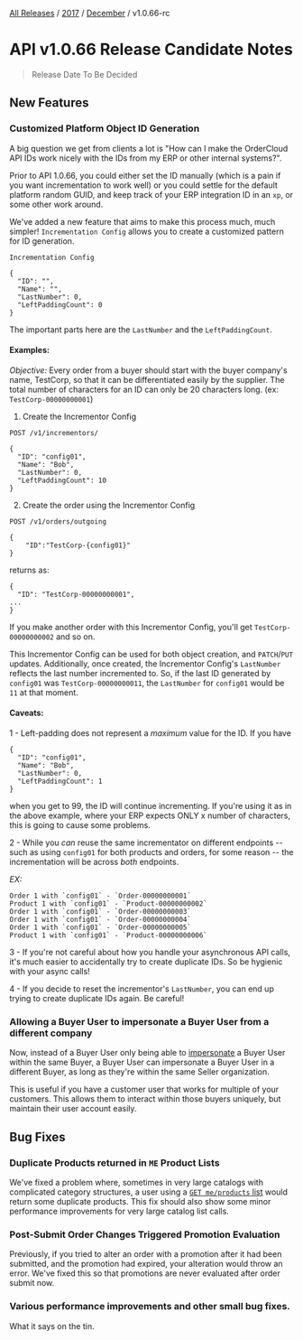 [All Releases](../../README.md) / [2017](../README.md) / [December](README.md) / v1.0.66-rc
# API v1.0.66 Release Candidate Notes

> Release Date To Be Decided

## New Features

### Customized Platform Object ID Generation

A big question we get from clients a lot is "How can I make the OrderCloud API IDs work nicely with the IDs from my ERP or other internal systems?". 

Prior to API 1.0.66, you could either set the ID manually (which is a pain if you want incrementation to work well) or you could settle for the default platform random GUID, and keep track of your ERP integration ID in an `xp`, or some other work around.

We've added a new feature that aims to make this process much, much simpler! `Incrementation Config` allows you to create a customized pattern for ID generation. 

`Incrementation Config`

    {
      "ID": "",
      "Name": "",
      "LastNumber": 0,
      "LeftPaddingCount": 0
    }

The important parts here are the `LastNumber` and the `LeftPaddingCount`. 

#### Examples:

*Objective:* Every order from a buyer should start with the buyer company's name, TestCorp, so that it can be differentiated easily by the supplier. The total number of characters for an ID can only be 20 characters long. (ex: `TestCorp-00000000001`)

1. Create the Incrementor Config 

`POST /v1/incrementors/`

    {
      "ID": "config01",
      "Name": "Bob",
      "LastNumber": 0,
      "LeftPaddingCount": 10 
    }

2. Create the order using the Incrementor Config

`POST /v1/orders/outgoing`

    {
        "ID":"TestCorp-{config01}"
    }

returns as:

    {
      "ID": "TestCorp-00000000001",
    ...
    }

If you make another order with this Incrementor Config, you'll get `TestCorp-00000000002` and so on. 

This Incrementor Config can be used for both object creation, and `PATCH`/`PUT` updates. Additionally, once created, the Incrementor Config's `LastNumber` reflects the last number incremented to. So, if the last ID generated by `config01` was `TestCorp-00000000011`, the `LastNumber` for `config01` would be `11` at that moment.


#### Caveats: 

1 - Left-padding does not represent a *maximum* value for the ID. If you have

    {
      "ID": "config01",
      "Name": "Bob",
      "LastNumber": 0,
      "LeftPaddingCount": 1 
    }

when you get to 99, the ID will continue incrementing. If you're using it as in the above example, where your ERP expects ONLY x number of characters, this is going to cause some problems. 

2 - While you *can* reuse the same incrementator on different endpoints -- such as using `config01` for both products and orders, for some reason -- the incrementation will be across *both* endpoints.

*EX:*

    Order 1 with `config01` - `Order-00000000001`
    Product 1 with `config01` - `Product-00000000002`
    Order 1 with `config01` - `Order-00000000003`
    Order 1 with `config01` - `Order-00000000004`
    Order 1 with `config01` - `Order-00000000005`
    Product 1 with `config01` - `Product-00000000006`

3 - If you're not careful about how you handle your asynchronous API calls, it's much easier to accidentally try to create duplicate IDs. So be hygienic with your async calls! 

4 - If you decide to reset the incrementor's `LastNumber`, you can end up trying to create duplicate IDs again. Be careful!



### Allowing a Buyer User to impersonate a Buyer User from a different company

Now, instead of a Buyer User only being able to [impersonate](https://documentation.ordercloud.io/platform-guides/authentication/impersonation) a Buyer User within the same Buyer, a Buyer User can impersonate a Buyer User in a different Buyer, as long as they're within the same Seller organization. 

This is useful if you have a customer user that works for multiple of your customers. This allows them to interact within those buyers uniquely, but maintain their user account easily.




## Bug Fixes

### Duplicate Products returned in `ME` Product Lists

We've fixed a problem where, sometimes in very large catalogs with complicated category structures, a user using a [`GET me/products` list]() would return some duplicate products. This fix should also show some minor performance improvements for very large catalog list calls.

### Post-Submit Order Changes Triggered Promotion Evaluation

Previously, if you tried to alter an order with a promotion after it had been submitted, and the promotion had expired, your alteration would throw an error. We've fixed this so that promotions are never evaluated after order submit now.

### Various performance improvements and other small bug fixes. 

What it says on the tin. 
